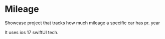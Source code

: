 #  Mileage

Showcase project that tracks how much mileage a specific car has pr. year

It uses ios 17 swiftUI tech.

